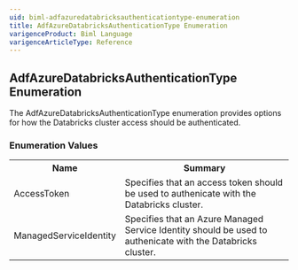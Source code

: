 ```yaml
---
uid: biml-adfazuredatabricksauthenticationtype-enumeration
title: AdfAzureDatabricksAuthenticationType Enumeration
varigenceProduct: Biml Language
varigenceArticleType: Reference
---
```


## AdfAzureDatabricksAuthenticationType Enumeration<div class="LanguageSummary"><div class ="SummaryItem">The AdfAzureDatabricksAuthenticationType enumeration provides options for how the Databricks cluster access should be authenticated.</div></div><div class="EnumValueGroup">### Enumeration Values<table id="EnumValue" class="MemberList"><tbody><tr><th class="MemberNameColumnHeader">Name</th><th class="MemberSummaryColumnHeader">Summary</th></tr><tr class="cd0"><td class="MemberName">AccessToken</td><td class="MemberSummary"><div class ="SummaryItem">Specifies that an access token should be used to authenicate with the Databricks cluster.</div></td></tr><tr class="cd1"><td class="MemberName">ManagedServiceIdentity</td><td class="MemberSummary"><div class ="SummaryItem">Specifies that an Azure Managed Service Identity should be used to authenicate with the Databricks cluster.</div></td></tr></tbody></table></div>